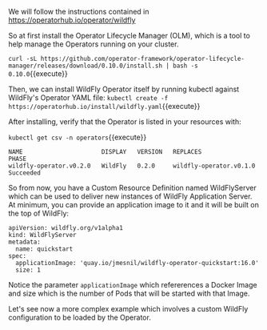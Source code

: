 We will follow the instructions contained in https://operatorhub.io/operator/wildfly

So at first install the Operator Lifecycle Manager (OLM), which is a tool to help manage the Operators running on your cluster.

`curl -sL https://github.com/operator-framework/operator-lifecycle-manager/releases/download/0.10.0/install.sh | bash -s 0.10.0`{{execute}}

Then, we can install WildFly Operator itself by running kubectl against WildFly's Operator YAML file:
`kubectl create -f https://operatorhub.io/install/wildfly.yaml`{{execute}}

After installing, verify that the Operator is listed in your resources with:

`kubectl get csv -n operators`{{execute}}

``` 
NAME                      DISPLAY   VERSION   REPLACES                  PHASE
wildfly-operator.v0.2.0   WildFly   0.2.0     wildfly-operator.v0.1.0   Succeeded
```

So from now, you have a Custom Resource Definition named WildFlyServer which can be used to deliver new instances of WildFly Application Server. At minimum, you can provide an application image to it and it will be built on the top of WildFly:

```
apiVersion: wildfly.org/v1alpha1
kind: WildFlyServer
metadata:
  name: quickstart
spec:
  applicationImage: 'quay.io/jmesnil/wildfly-operator-quickstart:16.0'
  size: 1
```

Notice the parameter `applicationImage` which refererences a Docker Image and size which is the number of Pods that will be started with that Image.

Let's see now a more complex example which involves a custom WildFly configuration to be loaded by the Operator.